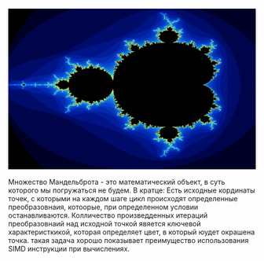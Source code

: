 ![Пример множества Мандельброта, создаваемый программой](examples/mandelbrot.png)

Множество Мандельброта - это математический объект, в суть которого мы погружаться не будем. В кратце: Есть исходные кординаты точек, с которыми на каждом шаге цикл происходят определенные преобразовнаия, котоорые, при определенном условии останавливаются. Колличество произведденных итераций преобразовнаий над исходной точкой явяется ключевой характеристкикой, которая определяет цвет, в который юудет окрашена точка. 
такая задача хорошо показывает преимущество использования SIMD инструкции при вычислениях.
